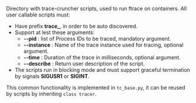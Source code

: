 Directory with trace-cruncher scripts, used to run ftrace on containers. All user callable scripts must:
- Have prefix **trace_**, in order to be auto discovered.
- Support at lest these arguments:
    - **--pid** : list of Process IDs to be traced, mandatory argument.
    - **--instance** : Name of the trace instance used for tracing, optional argument.
    - **--time** : Duration of the trace in milliseconds, optional argument.
    - **--describe** : Return user description of the script.
- The scripts run in blocking mode and must support graceful termination by signals **SIGUSR1** or **SIGINT**.

This common functionality is implemented in `tc_base.py`, it can be reused by scripts by inheriting `class tracer`.